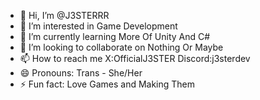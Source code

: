 - 👋 Hi, I’m @J3STERRR
- 👀 I’m interested in Game Development
- 🌱 I’m currently learning More Of Unity And C#
- 💞️ I’m looking to collaborate on Nothing Or Maybe
- 📫 How to reach me X:OfficialJ3STER Discord:j3sterdev
- 😄 Pronouns: Trans - She/Her
- ⚡ Fun fact: Love Games and Making Them
